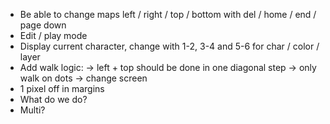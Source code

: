 - Be able to change maps left / right / top / bottom with del / home / end / page down
- Edit / play mode
- Display current character, change with 1-2, 3-4 and 5-6 for char / color / layer
- Add walk logic: 
  -> left + top should be done in one diagonal step
  -> only walk on dots
  -> change screen
- 1 pixel off in margins
- What do we do?
- Multi?
